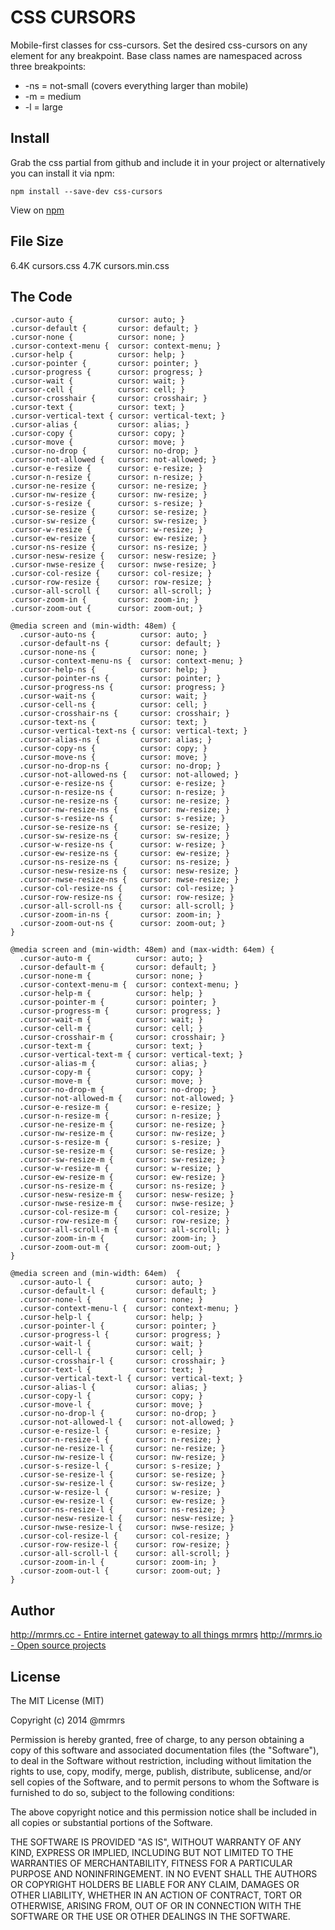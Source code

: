 # CSS CURSORS

  Mobile-first classes for css-cursors.
  Set the desired css-cursors on any element for any breakpoint.
  Base class names are namespaced across three breakpoints:

*  -ns = not-small (covers everything larger than mobile)
*  -m  = medium
*  -l  = large

## Install
Grab the css partial from github and include it in your project or alternatively
you can install it via npm:
```
npm install --save-dev css-cursors
```
View on [npm](https://www.npmjs.org/package/css-cursors)


## File Size

6.4K cursors.css
4.7K cursors.min.css

## The Code
```
.cursor-auto {          cursor: auto; }
.cursor-default {       cursor: default; }
.cursor-none {          cursor: none; }
.cursor-context-menu {  cursor: context-menu; }
.cursor-help {          cursor: help; }
.cursor-pointer {       cursor: pointer; }
.cursor-progress {      cursor: progress; }
.cursor-wait {          cursor: wait; }
.cursor-cell {          cursor: cell; }
.cursor-crosshair {     cursor: crosshair; }
.cursor-text {          cursor: text; }
.cursor-vertical-text { cursor: vertical-text; }
.cursor-alias {         cursor: alias; }
.cursor-copy {          cursor: copy; }
.cursor-move {          cursor: move; }
.cursor-no-drop {       cursor: no-drop; }
.cursor-not-allowed {   cursor: not-allowed; }
.cursor-e-resize {      cursor: e-resize; }
.cursor-n-resize {      cursor: n-resize; }
.cursor-ne-resize {     cursor: ne-resize; }
.cursor-nw-resize {     cursor: nw-resize; }
.cursor-s-resize {      cursor: s-resize; }
.cursor-se-resize {     cursor: se-resize; }
.cursor-sw-resize {     cursor: sw-resize; }
.cursor-w-resize {      cursor: w-resize; }
.cursor-ew-resize {     cursor: ew-resize; }
.cursor-ns-resize {     cursor: ns-resize; }
.cursor-nesw-resize {   cursor: nesw-resize; }
.cursor-nwse-resize {   cursor: nwse-resize; }
.cursor-col-resize {    cursor: col-resize; }
.cursor-row-resize {    cursor: row-resize; }
.cursor-all-scroll {    cursor: all-scroll; }
.cursor-zoom-in {       cursor: zoom-in; }
.cursor-zoom-out {      cursor: zoom-out; }

@media screen and (min-width: 48em) {
  .cursor-auto-ns {          cursor: auto; }
  .cursor-default-ns {       cursor: default; }
  .cursor-none-ns {          cursor: none; }
  .cursor-context-menu-ns {  cursor: context-menu; }
  .cursor-help-ns {          cursor: help; }
  .cursor-pointer-ns {       cursor: pointer; }
  .cursor-progress-ns {      cursor: progress; }
  .cursor-wait-ns {          cursor: wait; }
  .cursor-cell-ns {          cursor: cell; }
  .cursor-crosshair-ns {     cursor: crosshair; }
  .cursor-text-ns {          cursor: text; }
  .cursor-vertical-text-ns { cursor: vertical-text; }
  .cursor-alias-ns {         cursor: alias; }
  .cursor-copy-ns {          cursor: copy; }
  .cursor-move-ns {          cursor: move; }
  .cursor-no-drop-ns {       cursor: no-drop; }
  .cursor-not-allowed-ns {   cursor: not-allowed; }
  .cursor-e-resize-ns {      cursor: e-resize; }
  .cursor-n-resize-ns {      cursor: n-resize; }
  .cursor-ne-resize-ns {     cursor: ne-resize; }
  .cursor-nw-resize-ns {     cursor: nw-resize; }
  .cursor-s-resize-ns {      cursor: s-resize; }
  .cursor-se-resize-ns {     cursor: se-resize; }
  .cursor-sw-resize-ns {     cursor: sw-resize; }
  .cursor-w-resize-ns {      cursor: w-resize; }
  .cursor-ew-resize-ns {     cursor: ew-resize; }
  .cursor-ns-resize-ns {     cursor: ns-resize; }
  .cursor-nesw-resize-ns {   cursor: nesw-resize; }
  .cursor-nwse-resize-ns {   cursor: nwse-resize; }
  .cursor-col-resize-ns {    cursor: col-resize; }
  .cursor-row-resize-ns {    cursor: row-resize; }
  .cursor-all-scroll-ns {    cursor: all-scroll; }
  .cursor-zoom-in-ns {       cursor: zoom-in; }
  .cursor-zoom-out-ns {      cursor: zoom-out; }
}

@media screen and (min-width: 48em) and (max-width: 64em) {
  .cursor-auto-m {          cursor: auto; }
  .cursor-default-m {       cursor: default; }
  .cursor-none-m {          cursor: none; }
  .cursor-context-menu-m {  cursor: context-menu; }
  .cursor-help-m {          cursor: help; }
  .cursor-pointer-m {       cursor: pointer; }
  .cursor-progress-m {      cursor: progress; }
  .cursor-wait-m {          cursor: wait; }
  .cursor-cell-m {          cursor: cell; }
  .cursor-crosshair-m {     cursor: crosshair; }
  .cursor-text-m {          cursor: text; }
  .cursor-vertical-text-m { cursor: vertical-text; }
  .cursor-alias-m {         cursor: alias; }
  .cursor-copy-m {          cursor: copy; }
  .cursor-move-m {          cursor: move; }
  .cursor-no-drop-m {       cursor: no-drop; }
  .cursor-not-allowed-m {   cursor: not-allowed; }
  .cursor-e-resize-m {      cursor: e-resize; }
  .cursor-n-resize-m {      cursor: n-resize; }
  .cursor-ne-resize-m {     cursor: ne-resize; }
  .cursor-nw-resize-m {     cursor: nw-resize; }
  .cursor-s-resize-m {      cursor: s-resize; }
  .cursor-se-resize-m {     cursor: se-resize; }
  .cursor-sw-resize-m {     cursor: sw-resize; }
  .cursor-w-resize-m {      cursor: w-resize; }
  .cursor-ew-resize-m {     cursor: ew-resize; }
  .cursor-ns-resize-m {     cursor: ns-resize; }
  .cursor-nesw-resize-m {   cursor: nesw-resize; }
  .cursor-nwse-resize-m {   cursor: nwse-resize; }
  .cursor-col-resize-m {    cursor: col-resize; }
  .cursor-row-resize-m {    cursor: row-resize; }
  .cursor-all-scroll-m {    cursor: all-scroll; }
  .cursor-zoom-in-m {       cursor: zoom-in; }
  .cursor-zoom-out-m {      cursor: zoom-out; }
}

@media screen and (min-width: 64em)  {
  .cursor-auto-l {          cursor: auto; }
  .cursor-default-l {       cursor: default; }
  .cursor-none-l {          cursor: none; }
  .cursor-context-menu-l {  cursor: context-menu; }
  .cursor-help-l {          cursor: help; }
  .cursor-pointer-l {       cursor: pointer; }
  .cursor-progress-l {      cursor: progress; }
  .cursor-wait-l {          cursor: wait; }
  .cursor-cell-l {          cursor: cell; }
  .cursor-crosshair-l {     cursor: crosshair; }
  .cursor-text-l {          cursor: text; }
  .cursor-vertical-text-l { cursor: vertical-text; }
  .cursor-alias-l {         cursor: alias; }
  .cursor-copy-l {          cursor: copy; }
  .cursor-move-l {          cursor: move; }
  .cursor-no-drop-l {       cursor: no-drop; }
  .cursor-not-allowed-l {   cursor: not-allowed; }
  .cursor-e-resize-l {      cursor: e-resize; }
  .cursor-n-resize-l {      cursor: n-resize; }
  .cursor-ne-resize-l {     cursor: ne-resize; }
  .cursor-nw-resize-l {     cursor: nw-resize; }
  .cursor-s-resize-l {      cursor: s-resize; }
  .cursor-se-resize-l {     cursor: se-resize; }
  .cursor-sw-resize-l {     cursor: sw-resize; }
  .cursor-w-resize-l {      cursor: w-resize; }
  .cursor-ew-resize-l {     cursor: ew-resize; }
  .cursor-ns-resize-l {     cursor: ns-resize; }
  .cursor-nesw-resize-l {   cursor: nesw-resize; }
  .cursor-nwse-resize-l {   cursor: nwse-resize; }
  .cursor-col-resize-l {    cursor: col-resize; }
  .cursor-row-resize-l {    cursor: row-resize; }
  .cursor-all-scroll-l {    cursor: all-scroll; }
  .cursor-zoom-in-l {       cursor: zoom-in; }
  .cursor-zoom-out-l {      cursor: zoom-out; }
}

```

## Author

[http://mrmrs.cc - Entire internet gateway to all things mrmrs](http://mrmrs.cc)
[http://mrmrs.io - Open source projects](http://mrmrs.io)

## License

The MIT License (MIT)

Copyright (c) 2014 @mrmrs

Permission is hereby granted, free of charge, to any person obtaining a copy
of this software and associated documentation files (the "Software"), to deal
in the Software without restriction, including without limitation the rights
to use, copy, modify, merge, publish, distribute, sublicense, and/or sell
copies of the Software, and to permit persons to whom the Software is
furnished to do so, subject to the following conditions:

The above copyright notice and this permission notice shall be included in
all copies or substantial portions of the Software.

THE SOFTWARE IS PROVIDED "AS IS", WITHOUT WARRANTY OF ANY KIND, EXPRESS OR
IMPLIED, INCLUDING BUT NOT LIMITED TO THE WARRANTIES OF MERCHANTABILITY,
FITNESS FOR A PARTICULAR PURPOSE AND NONINFRINGEMENT. IN NO EVENT SHALL THE
AUTHORS OR COPYRIGHT HOLDERS BE LIABLE FOR ANY CLAIM, DAMAGES OR OTHER
LIABILITY, WHETHER IN AN ACTION OF CONTRACT, TORT OR OTHERWISE, ARISING FROM,
OUT OF OR IN CONNECTION WITH THE SOFTWARE OR THE USE OR OTHER DEALINGS IN
THE SOFTWARE.

